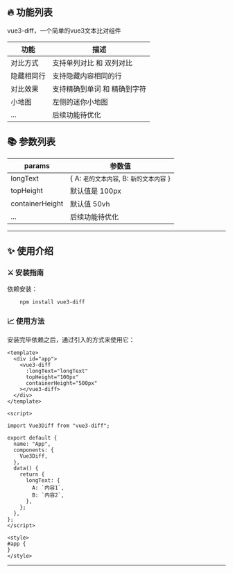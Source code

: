 ## 🔥 功能列表

vue3-diff，一个简单的vue3文本比对组件


| 功能                                  | 描述                                                              |
| ------------------------------------- | ------------------------------------------------------------------ |
| 对比方式                           | 支持单列对比 和 双列对比                       |
| 隐藏相同行      | 支持隐藏内容相同的行               |
| 对比效果 | 支持精确到单词 和 精确到字符      |
| 小地图 | 左侧的迷你小地图      |
| ...         | 后续功能待优化     |

## 📚 参数列表

| params                                   | 参数值                                                              |
| ------------------------------------- | ------------------------------------------------------------------ |
| longText                            | { A: `老的文本内容`, B: `新的文本内容` }                           |
| topHeight      | 默认值是 100px                     |
| containerHeight | 默认值 50vh       |
| ...         | 后续功能待优化     |

---

## ✨ 使用介绍

### ⚔️ 安装指南

依赖安装：

```bash
    npm install vue3-diff
```

### 📈 使用方法

安装完毕依赖之后，通过引入的方式来使用它：

```vue
<template>
  <div id="app">
    <vue3-diff
      :longText="longText"
      topHeight="100px"
      containerHeight="500px"
    ></vue3-diff>
  </div>
</template>

<script>

import Vue3Diff from "vue3-diff";

export default {
  name: "App",
  components: {
    Vue3Diff,
  },
  data() {
    return {
      longText: {
        A: `内容1`,
        B: `内容2`,
      },
    };
  },
};
</script>

<style>
#app {
}
</style>
```
---
